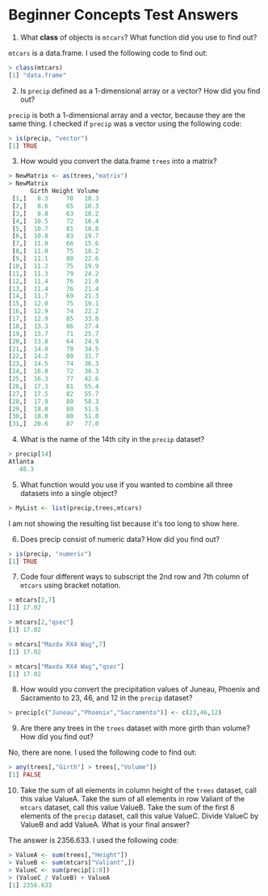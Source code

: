 # Beginner Concepts Test Answers

1. What **class** of objects is ````mtcars````? What function did you use to find out?

````mtcars```` is a data.frame. I used the following code to find out:

````R
> class(mtcars)
[1] "data.frame"
````

2. Is ````precip```` defined as a 1-dimensional array or a vector? How did you find out?

````precip```` is both a 1-dimensional array and a vector, because they are the same thing. I checked if ```precip``` was a vector using the following code:

````R
> is(precip, "vector")
[1] TRUE
````

3. How would you convert the data.frame ````trees```` into a matrix?

````R
> NewMatrix <- as(trees,"matrix")
> NewMatrix
      Girth Height Volume
 [1,]   8.3     70   10.3
 [2,]   8.6     65   10.3
 [3,]   8.8     63   10.2
 [4,]  10.5     72   16.4
 [5,]  10.7     81   18.8
 [6,]  10.8     83   19.7
 [7,]  11.0     66   15.6
 [8,]  11.0     75   18.2
 [9,]  11.1     80   22.6
[10,]  11.2     75   19.9
[11,]  11.3     79   24.2
[12,]  11.4     76   21.0
[13,]  11.4     76   21.4
[14,]  11.7     69   21.3
[15,]  12.0     75   19.1
[16,]  12.9     74   22.2
[17,]  12.9     85   33.8
[18,]  13.3     86   27.4
[19,]  13.7     71   25.7
[20,]  13.8     64   24.9
[21,]  14.0     78   34.5
[22,]  14.2     80   31.7
[23,]  14.5     74   36.3
[24,]  16.0     72   38.3
[25,]  16.3     77   42.6
[26,]  17.3     81   55.4
[27,]  17.5     82   55.7
[28,]  17.9     80   58.3
[29,]  18.0     80   51.5
[30,]  18.0     80   51.0
[31,]  20.6     87   77.0
````

4. What is the name of the 14th city in the ````precip```` dataset?

````R
> precip[14]
Atlanta 
   48.3
````

5. What function would you use if you wanted to combine all three datasets into a single object?

````R
> MyList <- list(precip,trees,mtcars)
````

I am not showing the resulting list because it's too long to show here.

6. Does precip consist of numeric data? How did you find out?

````R
> is(precip, "numeric")
[1] TRUE
````

7. Code four different ways to subscript the 2nd row and 7th column of ````mtcars```` using bracket notation.

````R
> mtcars[2,7]
[1] 17.02

> mtcars[2,"qsec"]
[1] 17.02

> mtcars["Mazda RX4 Wag",7]
[1] 17.02

> mtcars["Maxda RX4 Wag","qsec"]
[1] 17.02
````

8. How would you convert the precipitation values of Juneau, Phoenix and Sacramento to 23, 46, and 12 in the ````precip```` dataset?

````R
> precip[c("Juneau","Phoenix","Sacramento")] <- c(23,46,12)
````

9. Are there any trees in the ````trees```` dataset with more girth than volume? How did you find out?

No, there are none. I used the following code to find out:

````R
> any(trees[,"Girth"] > trees[,"Volume"])
[1] FALSE
````

10. Take the sum of all elements in column height of the ````trees```` dataset, call this value ValueA. Take the sum of all elements in row Valiant of the ````mtcars```` dataset, call this value ValueB. Take the sum of the first 8 elements of the ````precip```` dataset, call this value ValueC. Divide ValueC by ValueB and add ValueA. What is your final answer?

The answer is 2356.633. I used the following code:

````R
> ValueA <- sum(trees[,"Height"])
> ValueB <- sum(mtcars["Valiant",])
> ValueC <- sum(precip[1:8])
> (ValueC / ValueB) + ValueA
[1] 2356.633
````
